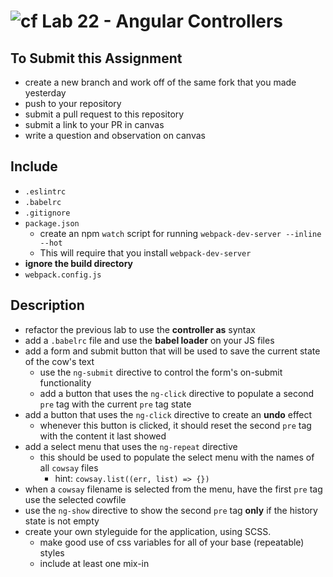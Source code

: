 ![cf](https://i.imgur.com/7v5ASc8.png) Lab 22 - Angular Controllers
======

## To Submit this Assignment
  * create a new branch and work off of the same fork that you made yesterday
  * push to your repository
  * submit a pull request to this repository
  * submit a link to your PR in canvas
  * write a question and observation on canvas

## Include
  * `.eslintrc`
  * `.babelrc`
  * `.gitignore`
  * `package.json`
    * create an npm `watch` script for running `webpack-dev-server --inline --hot`
    * This will require that you install `webpack-dev-server`
  * **ignore the build directory**
  * `webpack.config.js`

## Description
  * refactor the previous lab to use the **controller as** syntax
  * add a `.babelrc` file and use the **babel loader** on your JS files
  * add a form and submit button that will be used to save the current state of the cow's text
    * use the `ng-submit` directive to control the form's on-submit functionality
    * add a button that uses the `ng-click` directive to populate a second `pre` tag with the current `pre` tag state
  * add a button that uses the `ng-click` directive to create an **undo** effect
    * whenever this button is clicked, it should reset the second `pre` tag with the content it last showed
  * add a select menu that uses the `ng-repeat` directive
    * this should be used to populate the select menu with the names of all `cowsay` files
      * hint: `cowsay.list((err, list) => {})`
  * when a `cowsay` filename is selected from the menu, have the first `pre` tag use the selected cowfile
  * use the `ng-show` directive to show the second `pre` tag **only** if the history state is not empty
  * create your own styleguide for the application, using SCSS.
    * make good use of css variables for all of your base (repeatable) styles
    * include at least one mix-in
